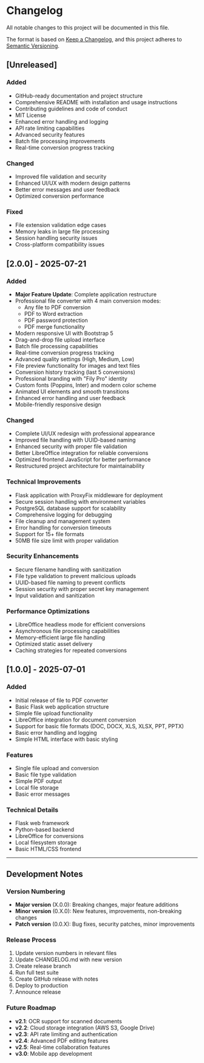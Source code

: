 # Changelog

All notable changes to this project will be documented in this file.

The format is based on [Keep a Changelog](https://keepachangelog.com/en/1.0.0/),
and this project adheres to [Semantic Versioning](https://semver.org/spec/v2.0.0.html).

## [Unreleased]

### Added
- GitHub-ready documentation and project structure
- Comprehensive README with installation and usage instructions
- Contributing guidelines and code of conduct
- MIT License
- Enhanced error handling and logging
- API rate limiting capabilities
- Advanced security features
- Batch file processing improvements
- Real-time conversion progress tracking

### Changed
- Improved file validation and security
- Enhanced UI/UX with modern design patterns
- Better error messages and user feedback
- Optimized conversion performance

### Fixed
- File extension validation edge cases
- Memory leaks in large file processing
- Session handling security issues
- Cross-platform compatibility issues

## [2.0.0] - 2025-07-21

### Added
- **Major Feature Update**: Complete application restructure
- Professional file converter with 4 main conversion modes:
  - Any file to PDF conversion
  - PDF to Word extraction
  - PDF password protection
  - PDF merge functionality
- Modern responsive UI with Bootstrap 5
- Drag-and-drop file upload interface
- Batch file processing capabilities
- Real-time conversion progress tracking
- Advanced quality settings (High, Medium, Low)
- File preview functionality for images and text files
- Conversion history tracking (last 5 conversions)
- Professional branding with "Fily Pro" identity
- Custom fonts (Poppins, Inter) and modern color scheme
- Animated UI elements and smooth transitions
- Enhanced error handling and user feedback
- Mobile-friendly responsive design

### Changed
- Complete UI/UX redesign with professional appearance
- Improved file handling with UUID-based naming
- Enhanced security with proper file validation
- Better LibreOffice integration for reliable conversions
- Optimized frontend JavaScript for better performance
- Restructured project architecture for maintainability

### Technical Improvements
- Flask application with ProxyFix middleware for deployment
- Secure session handling with environment variables
- PostgreSQL database support for scalability
- Comprehensive logging for debugging
- File cleanup and management system
- Error handling for conversion timeouts
- Support for 15+ file formats
- 50MB file size limit with proper validation

### Security Enhancements
- Secure filename handling with sanitization
- File type validation to prevent malicious uploads
- UUID-based file naming to prevent conflicts
- Session security with proper secret key management
- Input validation and sanitization

### Performance Optimizations
- LibreOffice headless mode for efficient conversions
- Asynchronous file processing capabilities
- Memory-efficient large file handling
- Optimized static asset delivery
- Caching strategies for repeated conversions

## [1.0.0] - 2025-07-01

### Added
- Initial release of file to PDF converter
- Basic Flask web application structure
- Simple file upload functionality
- LibreOffice integration for document conversion
- Support for basic file formats (DOC, DOCX, XLS, XLSX, PPT, PPTX)
- Basic error handling and logging
- Simple HTML interface with basic styling

### Features
- Single file upload and conversion
- Basic file type validation
- Simple PDF output
- Local file storage
- Basic error messages

### Technical Details
- Flask web framework
- Python-based backend
- LibreOffice for conversions
- Local filesystem storage
- Basic HTML/CSS frontend

---

## Development Notes

### Version Numbering
- **Major version** (X.0.0): Breaking changes, major feature additions
- **Minor version** (0.X.0): New features, improvements, non-breaking changes
- **Patch version** (0.0.X): Bug fixes, security patches, minor improvements

### Release Process
1. Update version numbers in relevant files
2. Update CHANGELOG.md with new version
3. Create release branch
4. Run full test suite
5. Create GitHub release with notes
6. Deploy to production
7. Announce release

### Future Roadmap
- **v2.1**: OCR support for scanned documents
- **v2.2**: Cloud storage integration (AWS S3, Google Drive)
- **v2.3**: API rate limiting and authentication
- **v2.4**: Advanced PDF editing features
- **v2.5**: Real-time collaboration features
- **v3.0**: Mobile app development